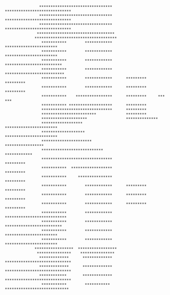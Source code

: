 
                   ********************************   *****************************                 
                   ********************************   *****************************                 
                   ********************************   *****************************                 
                  **********************************                                                
                 ************************************                                               
                    ***********        ************      ***********************                    
                    ***********        ************      ***********************                    
                    ***********        ************     *************************                   
                    ***********        ************     **************************                  
                    ***********        ************      *********     *********                    
                    ***********        ************      *********     *********                    
                    ***********    ****************      *********     ***   ***                    
                    *********** *******************      *********                                  
                    *******************************      *********                                  
                    ************************             *********                                  
                    ********************                 **************                             
                    ******************                   ***********************                    
                    *******************                  ***********************                    
                    **********************                     *****************                    
                    ***************************                     ************                    
                    *******************************                    *********                    
                    ***********  ******************                    *********                    
                    ***********     ***************                    *********                    
                    ***********        ************      *********     *********                    
                    ***********        ************      *********     *********                    
                    ***********        ************      *********     *********                    
                    ***********        ************    ***************************                  
                    ***********        ************     *************************                   
                    ***********        ************      ***********************                    
                    ***********        ************      ***********************                    
                 *****************  *****************                                               
                  ***************    ***************                                                
                   *************      *************   *****************************                 
                   *************      *************   *****************************                 
                   ************       *************   *****************************                 
                    ***********        ***********     ****************************                 
